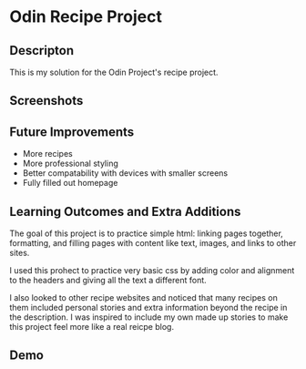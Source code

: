 # Odin Recipe Project

## Descripton
This is my solution for the Odin Project's recipe project.

## Screenshots

## Future Improvements
- More recipes
- More professional styling
- Better compatability with devices with smaller screens
- Fully filled out homepage

## Learning Outcomes and Extra Additions
The goal of this project is to practice simple html: linking pages together, formatting, and filling pages with content like text, images, and links to other sites.

I used this prohect to practice very basic css by adding color and alignment to the headers and giving all the text a different font.

I also looked to other recipe websites and noticed that many recipes on them included personal stories and extra information beyond the recipe in the description. I was inspired to include my own made up stories to make this project feel more like a real reicpe blog.
## Demo
